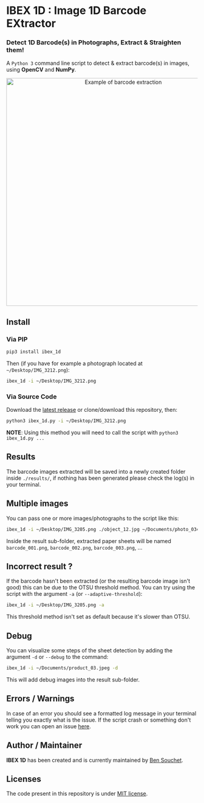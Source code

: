 # IBEX 1D : Image 1D Barcode EXtractor

### Detect 1D Barcode(s) in Photographs, Extract & Straighten them!

A `Python 3` command line script to detect & extract barcode(s) in images, using **OpenCV** and **NumPy**.

<p align="center">
  <img alt="Example of barcode extraction" src="https://user-images.githubusercontent.com/17025808/212469506-80761d45-934e-4c25-aeac-b591c0607fa3.png" width="600">
</p>

## Install

### Via PIP

```sh
pip3 install ibex_1d
```

Then (if you have for example a photograph located at `~/Desktop/IMG_3212.png`):

```sh
ibex_1d -i ~/Desktop/IMG_3212.png
```

### Via Source Code
Download the [latest release](https://github.com/BenSouchet/ibex_1d/releases) or clone/download this repository, then:
```sh
python3 ibex_1d.py -i ~/Desktop/IMG_3212.png
```
**NOTE**: Using this method you will need to call the script with `python3 ibex_1d.py ...`

## Results

The barcode images extracted will be saved into a newly created folder inside `./results/`, if nothing has been generated please check the log(s) in your terminal.

## Multiple images

You can pass one or more images/photographs to the script like this:
```sh
ibex_1d -i ~/Desktop/IMG_3205.png ./object_12.jpg ~/Documents/photo_0345.jpeg
```
Inside the result sub-folder, extracted paper sheets will be named `barcode_001.png`, `barcode_002.png`, `barcode_003.png`, ...

## Incorrect result ?
If the barcode hasn't been extracted (or the resulting barcode image isn't good) this can be due to the OTSU threshold method.
You can try using the script with the argument `-a` (or `--adaptive-threshold`):
```sh
ibex_1d -i ~/Desktop/IMG_3205.png -a
```
This threshold method isn't set as default because it's slower than OTSU.

## Debug

You can visualize some steps of the sheet detection by adding the argument `-d` or `--debug` to the command:
```sh
ibex_1d -i ~/Documents/product_03.jpeg -d
```
This will add debug images into the result sub-folder.

## Errors / Warnings

In case of an error you should see a formatted log message in your terminal telling you exactly what is the issue.
If the script crash or something don't work you can open an issue [here](https://github.com/BenSouchet/ibex_1d/issues).


## Author / Maintainer

**IBEX 1D** has been created and is currently maintained by [Ben Souchet](https://github.com/BenSouchet).

## Licenses

The code present in this repository is under [MIT license](https://github.com/BenSouchet/ibex_1d/blob/main/LICENSE).
